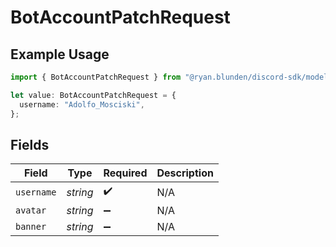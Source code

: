 # BotAccountPatchRequest

## Example Usage

```typescript
import { BotAccountPatchRequest } from "@ryan.blunden/discord-sdk/models/components";

let value: BotAccountPatchRequest = {
  username: "Adolfo_Mosciski",
};
```

## Fields

| Field              | Type               | Required           | Description        |
| ------------------ | ------------------ | ------------------ | ------------------ |
| `username`         | *string*           | :heavy_check_mark: | N/A                |
| `avatar`           | *string*           | :heavy_minus_sign: | N/A                |
| `banner`           | *string*           | :heavy_minus_sign: | N/A                |